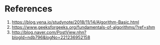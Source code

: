 # References

1. https://blog.yena.io/studynote/2018/11/14/Algorithm-Basic.html
2. https://www.geeksforgeeks.org/fundamentals-of-algorithms/?ref=shm
3. http://blog.naver.com/PostView.nhn?blogId=ndb796&logNo=221236952158